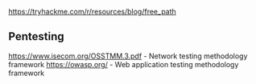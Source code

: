 https://tryhackme.com/r/resources/blog/free_path
## Pentesting
https://www.isecom.org/OSSTMM.3.pdf - Network testing methodology framework
https://owasp.org/ - Web application testing methodology framework
